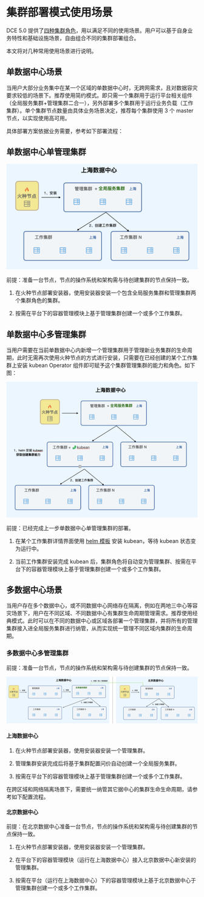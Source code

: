 # 集群部署模式使用场景

DCE 5.0 提供了[四种集群角色](../../kpanda/user-guide/clusters/cluster-role.md)，用以满足不同的使用场景。用户可以基于自身业务特性和基础设施场景，自由组合不同的集群部署组合。

本文将对几种常用使用场景进行说明。

## 单数据中心场景

当用户大部分业务集中在某一个区域的单数据中心时，无跨网需求，且对数据容灾要求较低的场景下。推荐使用简约模式。即只需一个集群用于运行平台相关组件（全局服务集群+管理集群二合一），另外部署多个集群用于运行业务负载（工作集群）。单个集群节点数量由具体业务场景决定，推荐每个集群使用 3 个 master 节点，以实现使用高可用。

具体部署方案依据业务需要，参考如下部署流程：

## 单数据中心单管理集群

![模式示意图](../images/scenario01.png)

前提：准备一台节点，节点的操作系统和架构需与待创建集群的节点保持一致。

1. 在火种节点部署安装器，使用安装器安装一个包含全局服务集群和管理集群两个集群角色的集群。

1. 按需在平台下的容器管理模块上基于管理集群创建一个或多个工作集群。

## 单数据中心多管理集群

当用户需要在当前单数据中心内新增一个管理集群用于管理新业务集群的生命周期，此时无需再次使用火种节点的方式进行安装，只需要在已经创建的某个工作集群上安装 kubean Operator 组件即可赋予这个集群管理集群的能力和角色。如下图：

![模式示意图](../images/scenario02.png)

前提：已经完成上一步单数据中心单管理集群的部署。

1. 在某个工作集群详情界面使用 [helm 模板](../../kpanda/user-guide/helm/README.md) 安装 kubean，等待 kubean 状态变为运行中。

1. 当前工作集群安装完成 kubean 后，集群角色将自动变为管理集群、按需在平台下的容器管理模块上基于管理集群创建一个或多个工作集群。

## 多数据中心场景

当用户存在多个数据中心，或不同数据中心网络存在隔离，例如在两地三中心等容灾场景下，用户在不同区域、不同数据中心有集群生命周期管理需求。推荐使用经典模式。此时可以在不同的数据中心或区域各部署一个管理集群，并将所有的管理集群接入进全局服务集群进行纳管，从而实现统一管理不同区域内集群的生命周期。

### 多数据中心多管理集群

前提：准备一台节点，节点的操作系统和架构需与待创建集群的节点保持一致。

![模式示意图](../images/scenario03.png)

#### 上海数据中心

1. 在火种节点部署安装器，使用安装器安装一个管理集群。

1. 管理集群安装完成后将基于集群配置问价<!--待补充链接-->自动创建一个全局服务集群。

1. 按需在平台下的容器管理模块上基于管理集群创建一个或多个工作集群。

在跨区域和网络隔离场景下，需要统一纳管其它据中心的集群生命生命周期，请参考如下配置流程。

#### 北京数据中心

前提：在北京数据中心准备一台节点，节点的操作系统和架构需与待创建集群的节点保持一致。

1. 在火种节点部署安装器，使用安装器安装一个管理集群。

1. 在平台下的容器管理模块（运行在上海数据中心）接入北京数据中心新安装的管理集群。

1. 按需在平台（运行在上海数据中心）下的容器管理模块上基于北京数据中心于管理集群创建一个或多个工作集群。
